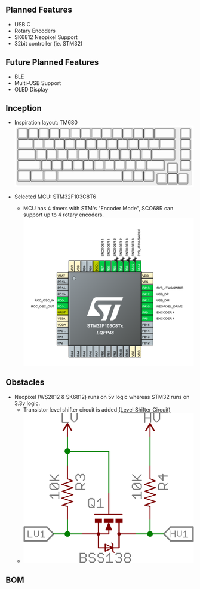 
## Planned Features
- USB C
- Rotary Encoders
- SK6812 Neopixel Support
- 32bit controller (ie. STM32)

## Future Planned Features
- BLE
- Multi-USB Support
- OLED Display


## Inception
- Inspiration layout: TM680
![](/HDK/SCO68R-Layout.svg)

- Selected MCU: STM32F103C8T6
    - MCU has 4 timers with STM's "Encoder Mode", SCO68R can support up to 4 rotary encoders.
![SCO68R Pin Config](/HDK/SCO68R-pin-config.png)

## Obstacles
- Neopixel (WS2812 & SK6812) runs on 5v logic whereas STM32 runs on 3.3v logic. 
    - Transistor level shifter circuit is added [(Level Shifter Circuit)](https://learn.sparkfun.com/tutorials/bi-directional-logic-level-converter-hookup-guide/all)
    - ![](/HDK/level-shifter-circuit.png)

## BOM

